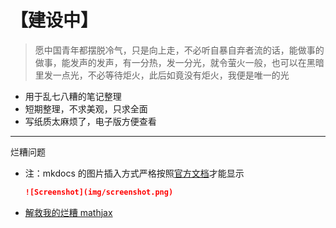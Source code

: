 # 【建设中】

> 愿中国青年都摆脱冷气，只是向上走，不必听自暴自弃者流的话，能做事的做事，能发声的发声，有一分热，发一分光，就令萤火一般，也可以在黑暗里发一点光，不必等待炬火，此后如竟没有炬火，我便是唯一的光

- 用于乱七八糟的笔记整理
- 短期整理，不求美观，只求全面
- 写纸质太麻烦了，电子版方便查看

---

烂糟问题

- 注：mkdocs 的图片插入方式严格按照[官方文档](https://markdown-docs-zh.readthedocs.io/zh_CN/latest/user-guide/writing-your-docs/#_5)才能显示
  ```md
  ![Screenshot](img/screenshot.png)
  ```

- [解救我的烂糟 mathjax](https://www.coder.work/article/97039)